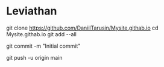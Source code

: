 # Leviathan
git clone https://github.com/DaniilTarusin/Mysite.githab.io
cd Mysite.githab.io
git add --all

git commit -m "Initial commit"

git push -u origin main
